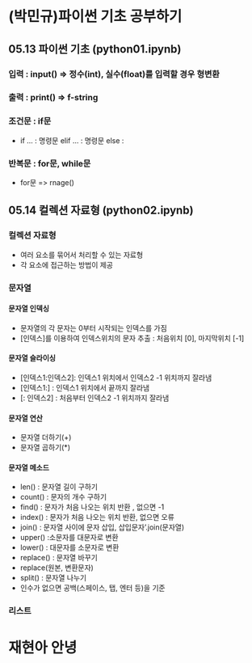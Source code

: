 # (박민규)파이썬 기초 공부하기
## 05.13 파이썬 기초 (python01.ipynb)
### 입력 : input() => 정수(int), 실수(float)를 입력할 경우 형변환
### 출력 : print() => f-string
### 조건문 : if문
  * if ... : 명령문 elif ... : 명령문 else :
### 반복문 : for문, while문 
  * for문 => rnage()
## 05.14 컬렉션 자료형 (python02.ipynb)
### 컬렉션 자료형
  * 여러 요소를 묶어서 처리할 수 있는 자료형 
  * 각 요소에 접근하는 방법이 제공
### 문자열
#### 문자열 인덱싱
  * 문자열의 각 문자는 0부터 시작되는 인덱스를 가짐
  * [인덱스]를 이용하여 인덱스위치의 문자 추출 : 처음위치 [0], 마지막위치 [-1]
#### 문자열 슬라이싱
  * [인덱스1:인덱스2]: 인덱스1 위치에서 인덱스2 -1 위치까지 잘라냄
  * [인덱스1:] : 인덱스1 위치에서 끝까지 잘라냄
  * [: 인덱스2] : 처음부터 인덱스2 -1 위치까지 잘라냄
#### 문자열 연산
  * 문자열 더하기(+)
  * 문자열 곱하기(*)
#### 문자열 메소드
  * len() : 문자열 길이 구하기
  * count() : 문자의 개수 구하기
  * find() : 문자가 처음 나오는 위치 반환 , 없으면 -1
  * index() : 문자가 처음 나오는 위치 반환, 없으면 오류
  * join() : 문자열 사이에 문자 삽입, 삽입문자’.join(문자열)
  * upper() :소문자를 대문자로 변환
  * lower() : 대문자를 소문자로 변환
  * replace() : 문자열 바꾸기
  * replace(원본, 변환문자)
  * split() : 문자열 나누기
  * 인수가 없으면 공백(스페이스, 탭, 엔터 등)을 기준
### 리스트
# 재현아 안녕
